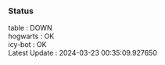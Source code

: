 ### Status


table : DOWN  
hogwarts : OK  
icy-bot : OK  
Latest Update : 2024-03-23 00:35:09.927650
